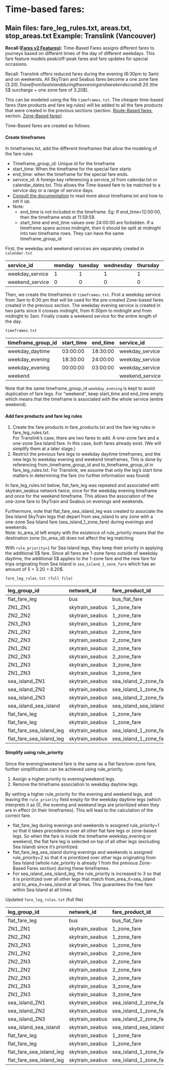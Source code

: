 # Time-based fares:

## Main files: fare\_leg\_rules.txt, areas.txt, stop\_areas.txt Example: Translink (Vancouver)

**Recall ([Fares v2 Features](?tab=t.0#heading=h.o1dhl0gqp9z8)):** Time-Based Fares assigns different fares to journeys based on different times of the day of different weekdays. This fare feature models peak/off-peak fares and fare updates for special occasions.

Recall: Translink offers reduced fares during the evening (6:30pm to 3am) and on weekends. All SkyTrain and Seabus fares become a one zone fare (3.20$). Travel from Sea Island during the evening and weekends costs 8.20$ (the 5$ surcharge \+ one zone fare of 3.20$).

This can be modeled using the file `timeframes.txt`. The cheaper time-based fares (fare products and fare leg rules) will be added to all the fare products that were created in the previous sections (section. [Route-Based fares](?tab=t.0#heading=h.47j0ltwx34j3), section. [Zone-Based fares](?tab=t.0#heading=h.6a6lgwt3uh85)).

Time-Based fares are created as follows:

#### Create timeframes

	  
In timeframes.txt, add the different timeframes that allow the modeling of the fare rules

* Timeframe\_group\_id: Unique id for the timeframe  
* start\_time: When the timeframe for the special fare starts  
* end\_time: when the timeframe for the special fare ends.  
* service\_id: A foreign key referencing a service\_id from calendar.txt or calendar\_dates.txt. This allows the Time-based fare to be matched to a service day or a range of service days.  
* [Consult the documentation](https://gtfs.org/documentation/schedule/reference/#timeframestxt) to read more about timeframe.txt and how to set it up.  
* Note:  
  * end\_time is not included in the timeframe. Eg: If end\_time=12:00:00, then the timeframe ends at 11:59:59.  
  * start\_time and end\_time values over 24:00:00 are forbidden. If a timeframe spans across midnight, then it should be split at midnight into two timeframe rows. They can have the same timeframe\_group\_id

First, the weekday and weekend services are separately created in `calendar.txt`

| service\_id | monday | tuesday  | wednesday | thursday | friday | saturday | sunday | start\_date | end\_date |
| :---- | :---- | :---- | :---- | :---- | :---- | :---- | :---- | :---- | :---- |
| weekday\_service | 1 | 1 | 1 | 1 | 1 | 0 | 0 | 20250101 | 20251231 |
| weekend\_service | 0 | 0 | 0 | 0 | 0 | 1 | 1 | 20250101 | 20251231 |

Then, we create the timeframes in `timeframes.txt`. First a weekday service from 3am to 6:30 pm that will be used for the pre-created Zone-based fares created in the previous section. The weekday evening service is created in two parts since it crosses midnight, from 6:30pm to midnight and from midnight to 3am. Finally create a weekend service for the entire length of the day.

`timeframes.txt`

| timeframe\_group\_id | start\_time | end\_time | service\_id |
| :---- | :---- | :---- | :---- |
| weekday\_daytime | 03:00:00 | 18:30:00 | weekday\_service |
| weekday\_evening | 18:30:00 | 24:00:00 | weekday\_service |
| weekday\_evening | 00:00:00 | 03:00:00 | weekday\_service |
| weekend |  |  | weekend\_service |

Note that the same timeframe\_group\_id `weekday_evening` is kept to avoid duplication of fare legs. For “weekend”, keep start\_time and end\_time empty which means that the timeframe is associated with the whole service (entire weekend).

#### Add fare products and fare leg rules

1. Create the fare products in fare\_products.txt and the fare leg rules in fare\_leg\_rules.txt.  
   For Translink’s case, there are two fares to add. A one-zone fare and a one-zone Sea Island fare. In this case, both fares already exist. (We will simplify them at a later stage.)  
2. Restrict the previous fare legs to weekday daytime timeframes, and the new legs to weekday evening and weekend timeframes, This is done by referencing from\_timeframe\_group\_id and to\_timeframe\_group\_id in fare\_leg\_rules.txt. For Translink, we assume that only the leg’s start time matters in determining the fare (no further information was found)

In fare\_leg\_rules.txt below, flat\_fare\_leg was repeated and associated with skytrain\_seabus network twice, once for the weekday evening timeframe and once for the weekend timeframe. This allows the association of the one-zone fare to SkyTrain and Seabus on evenings and weekends.

Furthermore, note that flat\_fare\_sea\_island\_leg was created to associate the Sea Island SkyTrain legs that depart from sea\_island to any zone with a one-zone Sea Island fare (sea\_island\_1\_zone\_fare) during evenings and weekends.  
Note: to\_area\_id left empty with the existence of rule\_priority means that the destination zone (to\_area\_id) does not affect the leg matching

With `rule_priority=1` for Sea Island legs, they keep their priority in applying the additional 5$ fare. Since all fares are 1-zone fares outside of weekday daytime, the additional 5$ applies to the 1-zone fare and the new fare for trips originating from Sea Island is `sea_island_1_zone_fare` which has an amount of 5 \+ 3.20 \= 8.20$.

`fare_leg_rules.txt (full file)`	

| leg\_group\_id | network\_id | fare\_product\_id | from\_area\_id | to\_area\_id | from\_timeframe\_group\_id | to\_timeframe\_group\_id | rule\_priority |
| :---- | :---- | :---- | :---- | :---- | :---- | :---- | :---- |
| flat\_fare\_leg | bus | bus\_flat\_fare |  |  |  |  |  |
| ZN1\_ZN1 | skytrain\_seabus | 1\_zone\_fare | ZN1 | ZN1 | weekday\_daytime |  |  |
| ZN2\_ZN2 | skytrain\_seabus | 1\_zone\_fare | ZN2 | ZN2 | weekday\_daytime |  |  |
| ZN3\_ZN3 | skytrain\_seabus | 1\_zone\_fare | ZN3 | ZN3 | weekday\_daytime |  |  |
| ZN1\_ZN2 | skytrain\_seabus | 2\_zone\_fare | ZN1 | ZN2 | weekday\_daytime |  |  |
| ZN2\_ZN3 | skytrain\_seabus | 2\_zone\_fare | ZN2 | ZN3 | weekday\_daytime |  |  |
| ZN1\_ZN2 | skytrain\_seabus | 2\_zone\_fare | ZN2 | ZN1 | weekday\_daytime |  |  |
| ZN2\_ZN3 | skytrain\_seabus | 2\_zone\_fare | ZN3 | ZN2 | weekday\_daytime |  |  |
| ZN1\_ZN3 | skytrain\_seabus | 3\_zone\_fare | ZN1 | ZN3 | weekday\_daytime |  |  |
| ZN1\_ZN3 | skytrain\_seabus | 3\_zone\_fare | ZN3 | ZN1 | weekday\_daytime |  |  |
| sea\_island\_ZN1 | skytrain\_seabus | sea\_island\_2\_zone\_fare | sea\_island | ZN1 | weekday\_daytime |  | 1 |
| sea\_island\_ZN2 | skytrain\_seabus | sea\_island\_1\_zone\_fare | sea\_island | ZN2 | weekday\_daytime |  | 1 |
| sea\_island\_ZN3 | skytrain\_seabus | sea\_island\_2\_zone\_fare | sea\_island | ZN3 | weekday\_daytime |  | 1 |
| sea\_island\_sea\_island | skytrain\_seabus | sea\_island\_sea\_island\_fare | sea\_island | sea\_island |  |  | 2 |
| flat\_fare\_leg | skytrain\_seabus | 1\_zone\_fare |  |  | weekday\_evening |  |  |
| flat\_fare\_leg | skytrain\_seabus | 1\_zone\_fare |  |  | weekend |  |  |
| flat\_fare\_sea\_island\_leg | skytrain\_seabus | sea\_island\_1\_zone\_fare | sea\_island |  | weekday\_evening |  | 1 |
| flat\_fare\_sea\_island\_leg | skytrain\_seabus | sea\_island\_1\_zone\_fare | sea\_island |  | weekend |  | 1 |

#### Simplify using rule\_priority

Since the evening/weekend fare is the same as a flat fare/one-zone fare, further simplification can be achieved using rule\_priority.

1. Assign a higher priority to evening/weekend legs.  
2. Remove the timeframe association to weekday daytime legs.

By setting a higher rule\_priority for the evening and weekend legs, and leaving the `rule_priority` field empty for the weekday daytime legs (which interprets it as 0), the evening and weekend legs are prioritized when they are in effect (in their timeframes). This will lead to the calculation of the correct fare.

- flat\_fare\_leg during evenings and weekends is assigned rule\_priority=1 so that it takes precedence over all other flat fare legs or zone-based legs. So when the fare is inside the timeframe weekday\_evening or weekend, the flat fare leg is selected on top of all other legs (excluding Sea Island) since it’s prioritized.  
- flat\_fare\_leg\_sea\_island during evenings and weekends is assigned rule\_priority=2 so that it is prioritized over other legs originating from Sea Island (whole rule\_priority is already 1 from the previous Zone-Based Fares section) during these timeframes.  
- For sea\_island\_sea\_island\_leg, the rule\_priority is increased to 3 so that it is prioritized over all other legs that match from\_area\_it=sea\_island and to\_area\_it=sea\_island at all times. This guarantees the free fare within Sea Island at all times.

Updated `fare_leg_rules.txt` (full file)

| leg\_group\_id | network\_id | fare\_product\_id | from\_area\_id | to\_area\_id | from\_timeframe\_group\_id | to\_timeframe\_group\_id | rule\_priority |
| :---- | :---- | :---- | :---- | :---- | :---- | :---- | :---- |
| flat\_fare\_leg | bus | bus\_flat\_fare |  |  |  |  |  |
| ZN1\_ZN1 | skytrain\_seabus | 1\_zone\_fare | ZN1 | ZN1 |  |  |  |
| ZN2\_ZN2 | skytrain\_seabus | 1\_zone\_fare | ZN2 | ZN2 |  |  |  |
| ZN3\_ZN3 | skytrain\_seabus | 1\_zone\_fare | ZN3 | ZN3 |  |  |  |
| ZN1\_ZN2 | skytrain\_seabus | 2\_zone\_fare | ZN1 | ZN2 |  |  |  |
| ZN2\_ZN3 | skytrain\_seabus | 2\_zone\_fare | ZN2 | ZN3 |  |  |  |
| ZN1\_ZN2 | skytrain\_seabus | 2\_zone\_fare | ZN2 | ZN1 |  |  |  |
| ZN2\_ZN3 | skytrain\_seabus | 2\_zone\_fare | ZN3 | ZN2 |  |  |  |
| ZN1\_ZN3 | skytrain\_seabus | 3\_zone\_fare | ZN1 | ZN3 |  |  |  |
| ZN1\_ZN3 | skytrain\_seabus | 3\_zone\_fare | ZN3 | ZN1 |  |  |  |
| sea\_island\_ZN1 | skytrain\_seabus | sea\_island\_2\_zone\_fare | sea\_island | ZN1 |  |  | 1 |
| sea\_island\_ZN2 | skytrain\_seabus | sea\_island\_1\_zone\_fare | sea\_island | ZN2 |  |  | 1 |
| sea\_island\_ZN3 | skytrain\_seabus | sea\_island\_2\_zone\_fare | sea\_island | ZN3 |  |  | 1 |
| sea\_island\_sea\_island | skytrain\_seabus | sea\_island\_sea\_island\_fare | sea\_island | sea\_island |  |  | 3 |
| flat\_fare\_leg | skytrain\_seabus | 1\_zone\_fare |  |  | weekday\_evening |  | 1 |
| flat\_fare\_leg | skytrain\_seabus | 1\_zone\_fare |  |  | weekend |  | 1 |
| flat\_fare\_sea\_island\_leg | skytrain\_seabus | sea\_island\_1\_zone\_fare | sea\_island |  | weekday\_evening |  | 2 |
| flat\_fare\_sea\_island\_leg | skytrain\_seabus | sea\_island\_1\_zone\_fare | sea\_island |  | weekend |  | 2 |